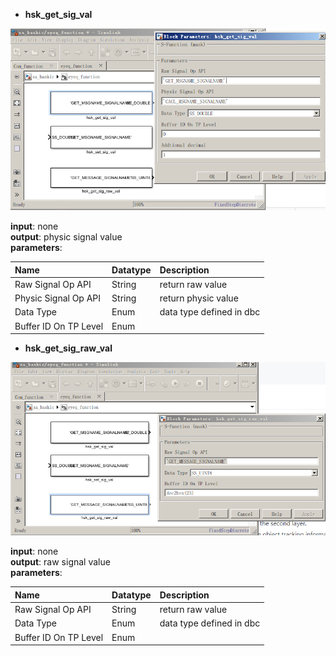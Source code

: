 * **hsk\_get\_sig\_val**

![](/assets/hsk_get_sig_val.PNG)

**input**: none  
**output**: physic signal value  
**parameters**:

| Name | Datatype | Description |
| :--- | :--- | :--- |
| Raw Signal Op API | String | return raw value |
| Physic Signal Op API | String | return physic value |
| Data Type | Enum | data type defined in dbc |
| Buffer ID On TP Level | Enum |  |

* **hsk\_get\_sig\_raw\_val**

![](/assets/hsk_get_sig_raw_val.PNG)

**input**: none  
**output**: raw signal value  
**parameters**:

| Name | Datatype | Description |
| :--- | :--- | :--- |
| Raw Signal Op API | String | return raw value |
| Data Type | Enum | data type defined in dbc |
| Buffer ID On TP Level | Enum |  |



